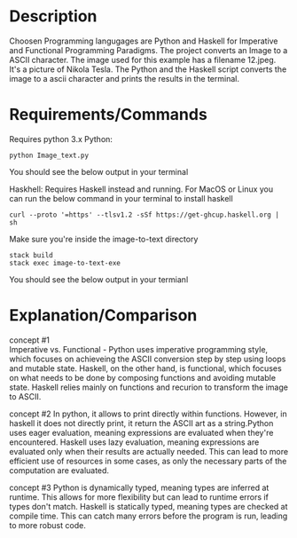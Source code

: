 # Description

Choosen Programming langugages are Python and Haskell for Imperative and Functional Programming Paradigms. The project converts an Image to a ASCII character. The image used for this example has a filename 12.jpeg. It's a picture of Nikola Tesla. The Python and the Haskell script converts the image to a ascii character and prints the results in the terminal.

# Requirements/Commands
Requires python 3.x
Python:
```
python Image_text.py
```
You should see the below output in your terminal 

Haskhell:
Requires Haskell instead and running. For MacOS or Linux you can run the below command in your terminal to install haskell 

 ` curl --proto '=https' --tlsv1.2 -sSf https://get-ghcup.haskell.org | sh `
 
Make sure you're inside the image-to-text directory 
```
stack build
stack exec image-to-text-exe
```
You should see the below output in your termianl 
# Explanation/Comparison

concept #1  
Imperative vs. Functional - Python uses imperative programming style, which focuses on achieveing the ASCII conversion step by step using loops and mutable state. Haskell, on the other hand, is functional, which focuses on what needs to be done by composing functions and avoiding mutable state. Haskell relies mainly on functions and recurion to transform the image to ASCII. 

concept #2
In python, it allows to print directly within functions. However, in haskell it does not directly print, it return the ASCII art as a string.Python uses eager evaluation, meaning expressions are evaluated when they're encountered. Haskell uses lazy evaluation, meaning expressions are evaluated only when their results are actually needed. This can lead to more efficient use of resources in some cases, as only the necessary parts of the computation are evaluated.

concept #3
Python is dynamically typed, meaning types are inferred at runtime. This allows for more flexibility but can lead to runtime errors if types don't match. Haskell is statically typed, meaning types are checked at compile time. This can catch many errors before the program is run, leading to more robust code.
